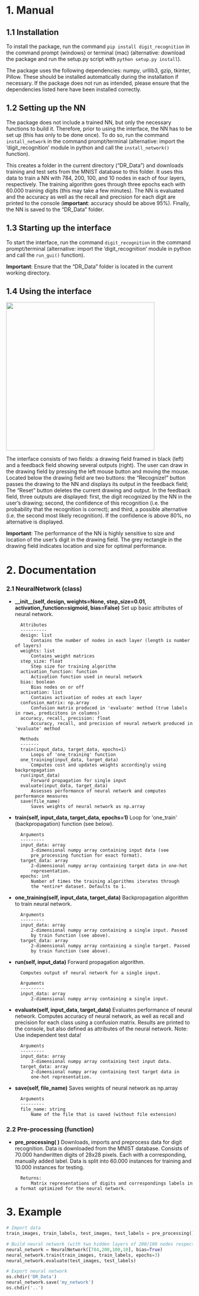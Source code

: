 # 1. Manual

## 1.1 Installation
To install the package, run the command `pip install digit_recognition` in the command prompt (windows) or terminal (mac) (alternative: download the package and run the setup.py script with `python setup.py install`).


The package uses the following dependencies: numpy, urllib3, gzip, tkinter, Pillow. These should be installed automatically during the installation if necessary. If the package does not run as intended, please ensure that the dependencies listed here have been installed correctly.

## 1.2 Setting up the NN
The package does not include a trained NN, but only the necessary functions to build it. Therefore, prior to using the interface, the NN has to be set up (this has only to be done once). To do so, run the command `install_network` in the command prompt/terminal (alternative: import the ‘digit_recognition’ module in python and call the `install_network()` function).


This creates a folder in the current directory (“DR_Data”) and downloads training and test sets from the MNIST database to this folder. It uses this data to train a NN with 784, 200, 100, and 10 nodes in each of four layers, respectively. The training algorithm goes through three epochs each with 60.000 training digits (this may take a few minutes). The NN is evaluated and the accuracy as well as the recall and precision for each digit are printed to the console (__important__: accuracy should be above 95%). Finally, the NN is saved to the “DR_Data” folder.

## 1.3 Starting up the interface
To start the interface, run the command `digit_recognition` in the command prompt/terminal (alternative: import the ‘digit_recognition’ module in python and call the `run_gui()` function). 

__Important__: Ensure that the “DR_Data” folder is located in the current working directory.

## 1.4 Using the interface
<img src="img/exp3.png" width="400">

The interface consists of two fields: a drawing field framed in black (left) and a feedback field showing several outputs (right). The user can draw in the drawing field by pressing the left mouse button and moving the mouse. Located below the drawing field are two buttons: the “Recognize!” button passes the drawing to the NN and displays its output in the feedback field; The “Reset” button deletes the current drawing and output. In the feedback field, three outputs are displayed: first, the digit recognized by the NN in the user’s drawing; second, the confidence of this recognition (i.e. the probability that the recognition is correct); and third, a possible alternative (i.e. the second most likely recognition). If the confidence is above 80%, no alternative is displayed.

__Important__: The performance of the NN is highly sensitive to size and location of the user’s digit in the drawing field. The grey rectangle in the drawing field indicates location and size for optimal performance.

# 2. Documentation
### 2.1 NeuralNetwork (class)
* __\_\_init\_\_(self, design, weights=None, step_size=0.01, activation_function=sigmoid, bias=False)__
Set up basic attributes of neural network.

        Attributes
        ----------
        design: list
            Contains the number of nodes in each layer (length is number of layers)
        weights: list
            Contains weight matrices
        step_size: float
            Step size for training algorithm
        activation_function: function
            Activation function used in neural network
        bias: boolean
            Bias nodes on or off
        activation: list
            Contains activation of nodes at each layer
        confusion_matrix: np.array
            Confusion matrix produced in 'evaluate' method (true labels in rows, predicitons in columns)
        accuracy, recall, precision: float
            Accuracy, recall, and precision of neural network produced in 'evaluate' method
    
        Methods
        -------
        train(input_data, target_data, epochs=1)
            Loops of 'one_training' function
        one_training(input_data, target_data)
            Computes cost and updates weights accordingly using backpropagation
        run(input_data)
            Forward propagation for single input
        evaluate(input_data, target_data)
            Assesses performance of neural network and computes performance measures
        save(file_name)
            Saves weights of neural network as np.array

* __train(self, input_data, target_data, epochs=1)__
Loop for 'one_train' (backpropagation) function (see below).
        
        Arguments
        --------- 
        input_data: array
            3-dimensional numpy array containing input data (see 
            pre_processing function for exact format).
        target_data: array
            2-dimensional numpy array containing target data in one-hot 
            representation.
        epochs: int
            Number of times the training algorithms iterates through 
            the *entire* dataset. Defaults to 1.

* __one_training(self, input_data, target_data)__
Backpropagation algorithm to train neural network.
        
        Arguments
        --------- 
        input_data: array
            2-dimensional numpy array containing a single input. Passed 
            by train function (see above).
        target_data: array
            2-dimensional numpy array containing a single target. Passed 
            by train function (see above).

* __run(self, input_data)__
Forward propagation algorithm.

        Computes output of neural network for a single input.
        
        Arguments
        --------- 
        input_data: array
            2-dimensional numpy array containing a single input.

* __evaluate(self, input_data, target_data)__
Evaluates performance of neural network.
Computes accuracy of neural network, as well as recall and precision for each class using a confusion matrix. Results are printed to the console, but also defined as attributes of the neural network.
Note: Use independent test data!
        
        Arguments
        --------- 
        input_data: array
            3-dimensional numpy array containing test input data.
        target_data: array
            2-dimensional numpy array containing test target data in 
            one-hot representation.

* __save(self, file_name)__
Saves weights of neural network as np.array 
        
        Arguments
        ---------
        file_name: string
            Name of the file that is saved (without file extension)

### 2.2 Pre-processing (function)
* __pre_processing( )__ 
Downloads, imports and preprocess data for digit recognition.
Data is downloaded from the MNIST database. Consists of 70.000 handwritten digits of 28x28 pixels. Each with a corresponding, manually added label. Data is split into 60.000 instances for training and 10.000 instances for testing.

        Returns:
            Matrix representations of digits and correspondings labels in a format optimized for the neural network.

# 3. Example
````python
# Import data
train_images, train_labels, test_images, test_labels = pre_processing()

# Build neural network (with two hidden layers of 200/100 nodes respectively)
neural_network = NeuralNetwork([784,200,100,10], bias=True)
neural_network.train(train_images, train_labels, epochs=3)
neural_network.evaluate(test_images, test_labels)

# Export neural network
os.chdir('DR_Data')
neural_network.save('my_network')
os.chdir('..')
````